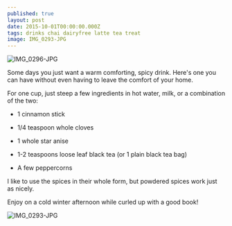 ```yaml
---
published: true
layout: post
date: 2015-10-01T00:00:00.000Z
tags: drinks chai dairyfree latte tea treat
image: IMG_0293-JPG
---
```


![IMG_0296-JPG](/content/IMG_0296-JPG)

Some days you just want a warm comforting, spicy drink. Here's one you can have without even having to leave the comfort of your home.

For one cup, just steep a few ingredients in hot water, milk, or a combination of the two:

* 1 cinnamon stick

* 1/4 teaspoon whole cloves

* 1 whole star anise

* 1-2 teaspoons loose leaf black tea (or 1 plain black tea bag)

* A few peppercorns

I like to use the spices in their whole form, but powdered spices work just as nicely.

Enjoy on a cold winter afternoon while curled up with a good book!

![IMG_0293-JPG](/content/IMG_0293-JPG)
